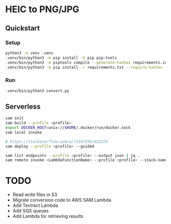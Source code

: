 # HEIC to PNG/JPG

## Quickstart

### Setup

```sh
python3 -m venv .venv
.venv/bin/python3 -m pip install -U pip pip-tools
.venv/bin/python3 -m piptools compile --generate-hashes requirements.in --output-file requirements.txt
.venv/bin/python3 -m pip install -r requirements.txt --require-hashes --no-deps --only-binary :all:
```

### Run


```sh
.venv/bin/python3 convert.py
```

## Serverless

```sh
sam init
sam build --profile <profile>
export DOCKER_HOST=unix://$HOME/.docker/run/docker.sock
sam local invoke

# https://stackoverflow.com/a/75347359/622276
sam deploy --profile <profile> --guided

sam list endpoints --profile <profile> --output json | jq .
sam remote invoke <LambdaFunctionName> --profile <profile> --stack-name <stack_name> --region ap-southeast-2
```

# TODO
 - Read write files in S3
 - Migrate conversion code to AWS SAM Lambda
 - Add Textract Lambda
 - Add SQS queues
 - Add Lambda for retrieving results